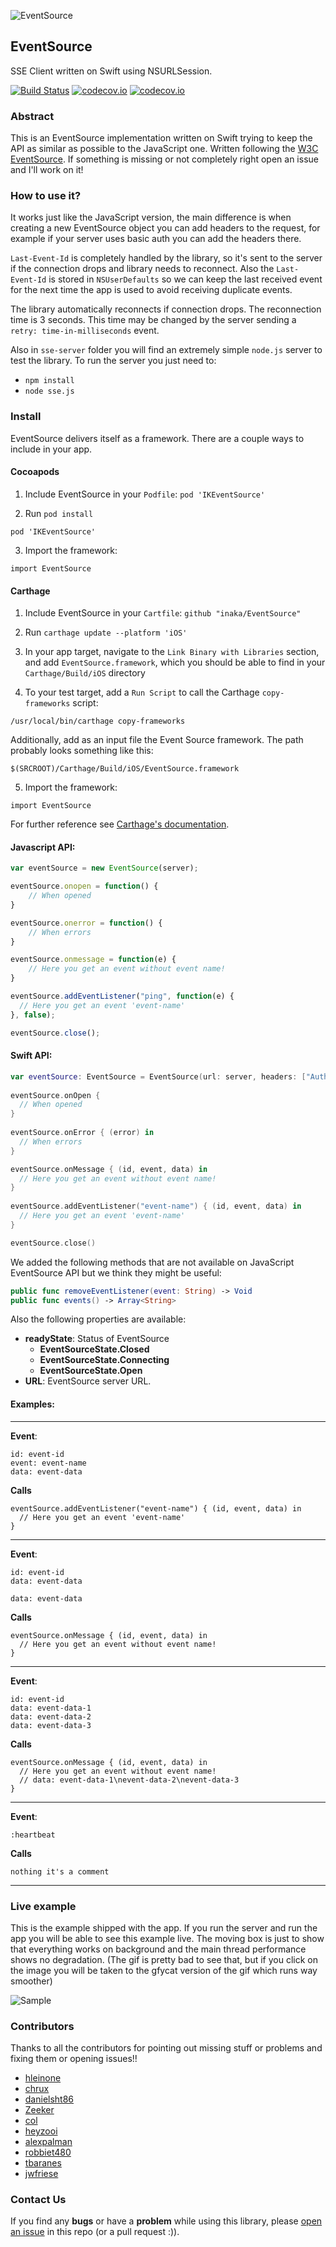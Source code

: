 ![EventSource](header.png)

## EventSource
SSE Client written on Swift using NSURLSession.

[![Build Status](https://api.travis-ci.org/inaka/EventSource.svg)](https://travis-ci.org/inaka/EventSource) [![codecov.io](https://codecov.io/github/inaka/EventSource/badge.svg?branch=master)](https://codecov.io/github/inaka/EventSource?branch=master) [![codecov.io](https://img.shields.io/badge/pod-v1.1.4-brightgreen.svg)](https://github.com/inaka/EventSource/blob/master/IKEventSource.podspec)

### Abstract

This is an EventSource implementation written on Swift trying to keep the API as similar as possible to the JavaScript one. Written following the [W3C EventSource](http://www.w3.org/TR/eventsource/). If something is missing or not completely right open an issue and I'll work on it!

### How to use it?

It works just like the JavaScript version, the main difference is when creating a new EventSource object you can add headers to the request, for example if your server uses basic auth you can add the headers there.

`Last-Event-Id` is completely handled by the library, so it's sent to the server if the connection drops and library needs to reconnect. Also the `Last-Event-Id` is stored in `NSUserDefaults` so we can keep the last received event for the next time the app is used to avoid receiving duplicate events.

The library automatically reconnects if connection drops. The reconnection time is 3 seconds. This time may be changed by the server sending a `retry: time-in-milliseconds` event.

Also in `sse-server` folder you will find an extremely simple `node.js` server to test the library. To run the server you just need to:

- `npm install`
- `node sse.js`

### Install

EventSource delivers itself as a framework. There are a couple ways to include in your app.

#### Cocoapods

1) Include EventSource in your `Podfile`:
`pod 'IKEventSource'`

2) Run `pod install`

```
pod 'IKEventSource'

```

3) Import the framework:

```
import EventSource
```

#### Carthage

1) Include EventSource in your `Cartfile`:
`github "inaka/EventSource"`

2) Run `carthage update --platform 'iOS'`

3) In your app target, navigate to the `Link Binary with Libraries` section, and add `EventSource.framework`, which you should be able to find in your `Carthage/Build/iOS` directory

4) To your test target, add a `Run Script` to call the Carthage `copy-frameworks` script:

`/usr/local/bin/carthage copy-frameworks`

Additionally, add as an input file the Event Source framework. The path probably looks something like this:

`$(SRCROOT)/Carthage/Build/iOS/EventSource.framework`

5) Import the framework:

```
import EventSource
```

For further reference see [Carthage's documentation](https://github.com/Carthage/Carthage/blob/master/README.md).

#### Javascript API:

```JavaScript
var eventSource = new EventSource(server);

eventSource.onopen = function() {
    // When opened
}

eventSource.onerror = function() {
    // When errors
}

eventSource.onmessage = function(e) {  
    // Here you get an event without event name!
}

eventSource.addEventListener("ping", function(e) {
  // Here you get an event 'event-name'
}, false);

eventSource.close();
```

#### Swift API:

```swift
var eventSource: EventSource = EventSource(url: server, headers: ["Authorization" : basicAuthAuthorization])
   
eventSource.onOpen {
  // When opened
}
        
eventSource.onError { (error) in
  // When errors
}

eventSource.onMessage { (id, event, data) in
  // Here you get an event without event name!
}
   
eventSource.addEventListener("event-name") { (id, event, data) in
  // Here you get an event 'event-name'
}

eventSource.close()
```

We added the following methods that are not available on JavaScript EventSource API but we think they might be useful:

```swift
public func removeEventListener(event: String) -> Void
public func events() -> Array<String>
```

Also the following properties are available: 

- **readyState**: Status of EventSource
  - **EventSourceState.Closed**
  - **EventSourceState.Connecting**
  - **EventSourceState.Open**
- **URL**: EventSource server URL.

#### Examples:
---
**Event**:

```
id: event-id
event: event-name
data: event-data
```

**Calls** 

```
eventSource.addEventListener("event-name") { (id, event, data) in
  // Here you get an event 'event-name'
}
```
---

**Event**:

```
id: event-id
data: event-data
```

```
data: event-data
```

**Calls** 

```
eventSource.onMessage { (id, event, data) in
  // Here you get an event without event name!
}
```
---

**Event**:

```
id: event-id
data: event-data-1
data: event-data-2
data: event-data-3
```

**Calls** 

```
eventSource.onMessage { (id, event, data) in
  // Here you get an event without event name!
  // data: event-data-1\nevent-data-2\nevent-data-3
}
```
---

**Event**:

```
:heartbeat
```

**Calls** 

```
nothing it's a comment
```
---

### Live example

This is the example shipped with the app. If you run the server and run the app you will be able to see this example live. The moving box is just to show that everything works on background and the main thread performance shows no degradation. (The gif is pretty bad to see that, but if you click on the image you will be taken to the gfycat version of the gif which runs way smoother) 

![Sample](sample.gif)

### Contributors
Thanks to all the contributors for pointing out missing stuff or problems and fixing them or opening issues!!

- [hleinone](https://github.com/hleinone)
- [chrux](https://github.com/chrux)
- [danielsht86](https://github.com/danielsht86)
- [Zeeker](https://github.com/Zeeker)
- [col](https://github.com/col)
- [heyzooi](https://github.com/heyzooi)
- [alexpalman](https://github.com/alexpalman)
- [robbiet480](https://github.com/robbiet480)
- [tbaranes](https://github.com/tbaranes)
- [jwfriese](https://github.com/jwfriese)

### Contact Us
If you find any **bugs** or have a **problem** while using this library, please [open an issue](https://github.com/inaka/EventSource/issues/new) in this repo (or a pull request :)).
